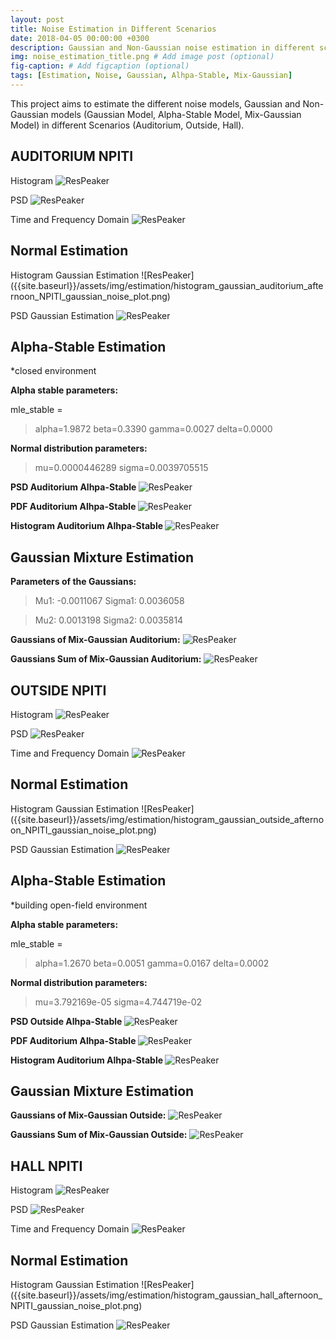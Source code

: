 ```yaml
---
layout: post
title: Noise Estimation in Different Scenarios
date: 2018-04-05 00:00:00 +0300
description: Gaussian and Non-Gaussian noise estimation in different scenarios. # Add post description (optional)
img: noise_estimation_title.png # Add image post (optional)
fig-caption: # Add figcaption (optional)
tags: [Estimation, Noise, Gaussian, Alhpa-Stable, Mix-Gaussian]
---
```


This project aims to estimate the different noise models, Gaussian and Non-Gaussian models (Gaussian Model, Alpha-Stable Model, Mix-Gaussian Model) in different Scenarios (Auditorium, Outside, Hall).


## AUDITORIUM NPITI

Histogram
![ResPeaker]({{site.baseurl}}/assets/img/estimation/histogram_channels_auditorium_afternoon_NPITI_noise_plot.png)

PSD
![ResPeaker]({{site.baseurl}}/assets/img/estimation/psd_channels_auditorium_afternoon_NPITI_noise_plot.png)

Time and Frequency Domain
![ResPeaker]({{site.baseurl}}/assets/img/estimation/time_FFT_auditorium_afternoon_NPITI_noise_plot.png)

<h2><b>Normal Estimation</b></h2>
Histogram Gaussian Estimation
![ResPeaker]({{site.baseurl}}/assets/img/estimation/histogram_gaussian_auditorium_afternoon_NPITI_gaussian_noise_plot.png)

PSD Gaussian Estimation
![ResPeaker]({{site.baseurl}}/assets/img/estimation/psd_gaussian_auditorium_afternoon_NPITI_gaussian_noise_plot.png)


<h2><b>Alpha-Stable Estimation</b></h2>
*closed environment

<b>Alpha stable parameters:</b>

mle_stable =

> alpha=1.9872
> beta=0.3390
> gamma=0.0027
> delta=0.0000

<b>Normal distribution parameters:</b>

> mu=0.0000446289
> sigma=0.0039705515

<b>PSD Auditorium Alhpa-Stable </b>
![ResPeaker]({{site.baseurl}}/assets/img/estimation/psd_auditorium_alpha_stable.png)

<b>PDF Auditorium Alhpa-Stable </b>
![ResPeaker]({{site.baseurl}}/assets/img/estimation/pdf_auditorium_alpha_stable.png)

<b>Histogram Auditorium Alhpa-Stable </b>
![ResPeaker]({{site.baseurl}}/assets/img/estimation/histogram_auditorium_alpha_stable.png)


<h2><b>Gaussian Mixture Estimation</b></h2>


<b>Parameters of the Gaussians:</b>

> Mu1: -0.0011067
> Sigma1: 0.0036058

> Mu2: 0.0013198
> Sigma2: 0.0035814

<b>Gaussians of Mix-Gaussian Auditorium:</b>
![ResPeaker]({{site.baseurl}}/assets/img/estimation/mix_gaussian_auditorium_1.png)

<b>Gaussians Sum of Mix-Gaussian Auditorium:</b>
![ResPeaker]({{site.baseurl}}/assets/img/estimation/mix_gaussian_auditorium_2.png)



## OUTSIDE NPITI

Histogram
![ResPeaker]({{site.baseurl}}/assets/img/estimation/histogram_channels_outside_afternoon_NPITI_noise_plot.png)

PSD
![ResPeaker]({{site.baseurl}}/assets/img/estimation/psd_channels_outside_afternoon_NPITI_noise_plot.png)

Time and Frequency Domain
![ResPeaker]({{site.baseurl}}/assets/img/estimation/time_FFT_outside_afternoon_NPITI_noise_plot.png)

<h2><b>Normal Estimation</b></h2>
Histogram Gaussian Estimation
![ResPeaker]({{site.baseurl}}/assets/img/estimation/histogram_gaussian_outside_afternoon_NPITI_gaussian_noise_plot.png)

PSD Gaussian Estimation
![ResPeaker]({{site.baseurl}}/assets/img/estimation/psd_gaussian_outside_afternoon_NPITI_gaussian_noise_plot.png)


<h2><b>Alpha-Stable Estimation</b></h2>
*building open-field environment

<b>Alpha stable parameters:</b>

mle_stable =

> alpha=1.2670
> beta=0.0051
> gamma=0.0167
> delta=0.0002

<b>Normal distribution parameters:</b>

> mu=3.792169e-05
> sigma=4.744719e-02

<b>PSD Outside Alhpa-Stable </b>
![ResPeaker]({{site.baseurl}}/assets/img/estimation/psd_outside_alpha_stable.png)

<b>PDF Auditorium Alhpa-Stable </b>
![ResPeaker]({{site.baseurl}}/assets/img/estimation/pdf_outside_alpha_stable.png)

<b>Histogram Auditorium Alhpa-Stable </b>
![ResPeaker]({{site.baseurl}}/assets/img/estimation/histogram_outside_alpha_stable.png)


<h2><b>Gaussian Mixture Estimation</b></h2>


<b>Gaussians of Mix-Gaussian Outside:</b>
![ResPeaker]({{site.baseurl}}/assets/img/estimation/mix_gaussian_outside_1.png)

<b>Gaussians Sum of Mix-Gaussian Outside:</b>
![ResPeaker]({{site.baseurl}}/assets/img/estimation/mix_gaussian_outside_2.png)



## HALL NPITI

Histogram
![ResPeaker]({{site.baseurl}}/assets/img/estimation/histogram_channels_hall_afternoon_NPITI_noise_plot.png)

PSD
![ResPeaker]({{site.baseurl}}/assets/img/estimation/psd_channels_hall_afternoon_NPITI_noise_plot.png)

Time and Frequency Domain
![ResPeaker]({{site.baseurl}}/assets/img/estimation/time_FFT_hall_afternoon_NPITI_noise_plot.png)

<h2><b>Normal Estimation</b></h2>
Histogram Gaussian Estimation
![ResPeaker]({{site.baseurl}}/assets/img/estimation/histogram_gaussian_hall_afternoon_NPITI_gaussian_noise_plot.png)

PSD Gaussian Estimation
![ResPeaker]({{site.baseurl}}/assets/img/estimation/psd_gaussian_hall_afternoon_NPITI_gaussian_noise_plot.png)
